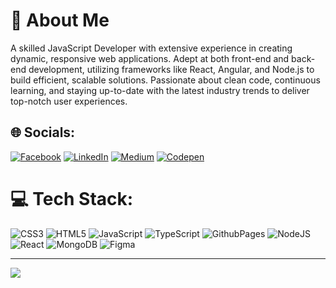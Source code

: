 # 💫 About Me
A skilled JavaScript Developer with extensive experience in creating dynamic, responsive web applications. Adept at both front-end and back-end development, utilizing frameworks like React, Angular, and Node.js to build efficient, scalable solutions. Passionate about clean code, continuous learning, and staying up-to-date with the latest industry trends to deliver top-notch user experiences.


## 🌐 Socials:
[![Facebook](https://img.shields.io/badge/Facebook-%231877F2.svg?logo=Facebook&logoColor=white)](https://facebook.com/freelancernoor.me) [![LinkedIn](https://img.shields.io/badge/LinkedIn-%230077B5.svg?logo=linkedin&logoColor=white)](https://linkedin.com/in/dedicatednoor) [![Medium](https://img.shields.io/badge/Medium-12100E?logo=medium&logoColor=white)](https://medium.com/@freelancernoor.me) [![Codepen](https://img.shields.io/badge/Codepen-000000?style=for-the-badge&logo=codepen&logoColor=white)](https://codepen.io/DedicatedNoor) 

# 💻 Tech Stack:
![CSS3](https://img.shields.io/badge/css3-%231572B6.svg?style=for-the-badge&logo=css3&logoColor=white) ![HTML5](https://img.shields.io/badge/html5-%23E34F26.svg?style=for-the-badge&logo=html5&logoColor=white) ![JavaScript](https://img.shields.io/badge/javascript-%23323330.svg?style=for-the-badge&logo=javascript&logoColor=%23F7DF1E) ![TypeScript](https://img.shields.io/badge/typescript-%23007ACC.svg?style=for-the-badge&logo=typescript&logoColor=white) ![GithubPages](https://img.shields.io/badge/github%20pages-121013?style=for-the-badge&logo=github&logoColor=white) ![NodeJS](https://img.shields.io/badge/node.js-6DA55F?style=for-the-badge&logo=node.js&logoColor=white) ![React](https://img.shields.io/badge/react-%2320232a.svg?style=for-the-badge&logo=react&logoColor=%2361DAFB) ![MongoDB](https://img.shields.io/badge/MongoDB-%234ea94b.svg?style=for-the-badge&logo=mongodb&logoColor=white) ![Figma](https://img.shields.io/badge/figma-%23F24E1E.svg?style=for-the-badge&logo=figma&logoColor=white)



---
[![](https://visitcount.itsvg.in/api?id=DedicatedNoor&icon=0&color=0)](https://visitcount.itsvg.in)

<!-- Proudly created with GPRM ( https://gprm.itsvg.in ) -->
